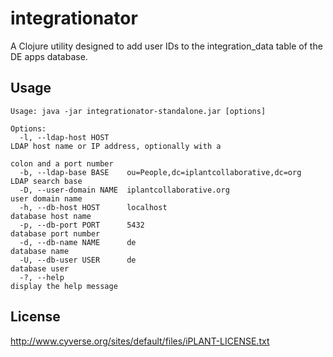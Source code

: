# integrationator

A Clojure utility designed to add user IDs to the integration_data table of the DE apps database.

## Usage

```
Usage: java -jar integrationator-standalone.jar [options]

Options:
  -l, --ldap-host HOST                                             LDAP host name or IP address, optionally with a
                                                                   colon and a port number
  -b, --ldap-base BASE    ou=People,dc=iplantcollaborative,dc=org  LDAP search base
  -D, --user-domain NAME  iplantcollaborative.org                  user domain name
  -h, --db-host HOST      localhost                                database host name
  -p, --db-port PORT      5432                                     database port number
  -d, --db-name NAME      de                                       database name
  -U, --db-user USER      de                                       database user
  -?, --help                                                       display the help message
```

## License

http://www.cyverse.org/sites/default/files/iPLANT-LICENSE.txt
